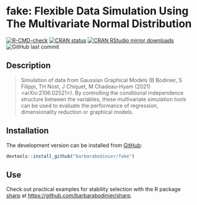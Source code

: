 
<!-- README.md is generated from README.Rmd. Please edit that file -->

# fake: Flexible Data Simulation Using The Multivariate Normal Distribution

<!-- badges: start -->

[![R-CMD-check](https://github.com/barbarabodinier/fake/actions/workflows/R-CMD-check.yaml/badge.svg)](https://github.com/barbarabodinier/fake/actions/workflows/R-CMD-check.yaml)
[![CRAN
status](https://www.r-pkg.org/badges/version/fake)](https://CRAN.R-project.org/package=fake)
[![CRAN RStudio mirror
downloads](https://cranlogs.r-pkg.org/badges/grand-total/fake?color=blue)](https://r-pkg.org/pkg/fake)
![GitHub last
commit](https://img.shields.io/github/last-commit/barbarabodinier/fake?logo=GitHub&style=flat-square)
<!-- badges: end -->

## Description

> Simulation of data from Gaussian Graphical Models (B Bodinier, S
> Filippi, TH Nost, J Chiquet, M Chadeau-Hyam (2021)
> \<arXiv:2106.02521\>). By controlling the conditional independence
> structure between the variables, these multivariate simulation tools
> can be used to evaluate the performance of regression, dimensionality
> reduction or graphical models.

## Installation

The development version can be installed from
[GitHub](https://github.com/):

``` r
devtools::install_github("barbarabodinier/fake")
```

## Use

Check out practical examples for stability selection with the R package
[sharp](https://github.com/barbarabodinier/sharp) at
<https://github.com/barbarabodinier/sharp>.
